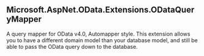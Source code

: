 Microsoft.AspNet.OData.Extensions.ODataQueryMapper
-------------------------------------------
A query mapper for OData v4.0, Automapper style. This extension allows you to have a different domain model than your database model, and still be able to pass the OData query down to the database.
